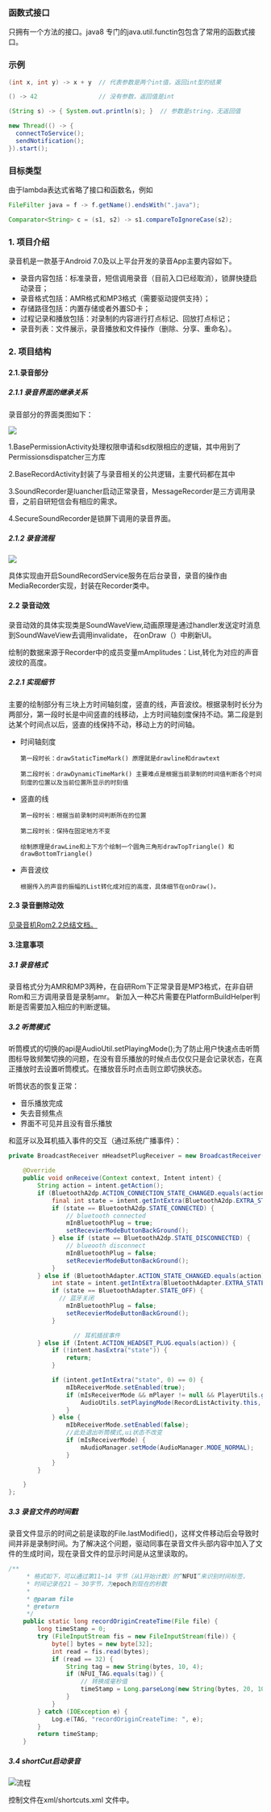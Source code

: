 ### 函数式接口
只拥有一个方法的接口。java8 专门的java.util.functin包包含了常用的函数式接口。

### 示例
```java
(int x, int y) -> x + y  // 代表参数是两个int值，返回int型的结果

() -> 42                 // 没有参数，返回值是int

(String s) -> { System.out.println(s); }  // 参数是string，无返回值

new Thread(() -> {
  connectToService();
  sendNotification();
}).start();
```

### 目标类型
由于lambda表达式省略了接口和函数名，例如
```java
FileFilter java = f -> f.getName().endsWith(".java");

Comparator<String> c = (s1, s2) -> s1.compareToIgnoreCase(s2);
```
### 1. 项目介绍
录音机是一款基于Android 7.0及以上平台开发的录音App主要内容如下。

+ 录音内容包括：标准录音，短信调用录音（目前入口已经取消），锁屏快捷启动录音；
+ 录音格式包括：AMR格式和MP3格式（需要驱动提供支持）；
+ 存储路径包括：内置存储或者外置SD卡；
+ 过程记录和播放包括：对录制的内容进行打点标记、回放打点标记；
+ 录音列表：文件展示，录音播放和文件操作（删除、分享、重命名）。

### 2. 项目结构
#### 2.1.录音部分
##### 2.1.1 录音界面的继承关系
录音部分的界面类图如下：

![](activity继承关系.png)

1.BasePermissionActivity处理权限申请和sd权限相应的逻辑，其中用到了Permissionsdispatcher三方库

2.BaseRecordActivity封装了与录音相关的公共逻辑，主要代码都在其中

3.SoundRecorder是luancher启动正常录音，MessageRecorder是三方调用录音，之前自研短信会有相应的需求。

4.SecureSoundRecorder是锁屏下调用的录音界面。

##### 2.1.2 录音流程

![](录音流程.png)

具体实现由开启SoundRecordService服务在后台录音，录音的操作由MediaRecorder实现，封装在Recorder类中。

#### 2.2 录音动效
录音动效的具体实现类是SoundWaveView,动画原理是通过handler发送定时消息到SoundWaveView去调用invalidate，
在onDraw（）中刷新UI。

绘制的数据来源于Recorder中的成员变量mAmplitudes：List<Integer>,转化为对应的声音波纹的高度。

##### 2.2.1 实现细节
主要的绘制部分有三块上方时间轴刻度，竖直的线，声音波纹。根据录制时长分为两部分，第一段时长是中间竖直的线移动，上方时间轴刻度保持不动。第二段是到达某个时间点以后，竖直的线保持不动，移动上方的时间轴。

* 时间轴刻度

      第一段时长：drawStaticTimeMark() 原理就是drawline和drawtext

      第二段时长：drawDynamicTimeMark() 主要难点是根据当前录制的时间值判断各个时间刻度的位置以及当前位置所显示的时刻值

* 竖直的线

      第一段时长：根据当前录制时间判断所在的位置

      第二段时长：保持在固定地方不变

      绘制原理是drawLine和上下方个绘制一个圆角三角形drawTopTriangle() 和 drawBottomTriangle()

* 声音波纹

      根据传入的声音的振幅的List转化成对应的高度，具体细节在onDraw()。

#### 2.3 录音删除动效

  [见录音机Rom2.2总结文档。](http://mobileprj.rd.tp-link.net/redmine/projects/rom_soundrecorder/wiki)

#### 3.注意事项

##### 3.1 录音格式
录音格式分为AMR和MP3两种，在自研Rom下正常录音是MP3格式，在非自研Rom和三方调用录音是录制amr。
新加入一种芯片需要在PlatformBuildHelper判断是否需要加入相应的判断逻辑。


##### 3.2 听筒模式
听筒模式的切换的api是AudioUtil.setPlayingMode();为了防止用户快速点击听筒图标导致频繁切换的问题，在没有音乐播放的时候点击仅仅只是会记录状态，在真正播放时去设置听筒模式。在播放音乐时点击则立即切换状态。

听筒状态的恢复正常：
* 音乐播放完成
* 失去音频焦点
* 界面不可见并且没有音乐播放


和蓝牙以及耳机插入事件的交互（通过系统广播事件）：
```java
private BroadcastReceiver mHeadsetPlugReceiver = new BroadcastReceiver() {

    @Override
    public void onReceive(Context context, Intent intent) {
        String action = intent.getAction();
        if (BluetoothA2dp.ACTION_CONNECTION_STATE_CHANGED.equals(action)) {
            final int state = intent.getIntExtra(BluetoothA2dp.EXTRA_STATE, BluetoothDevice.ERROR);
            if (state == BluetoothA2dp.STATE_CONNECTED) {
                // bluetooth connected
                mInBluetoothPlug = true;
                setRecevierModeButtonBackGround();
            } else if (state == BluetoothA2dp.STATE_DISCONNECTED) {
                // blueooth disconnect
                mInBluetoothPlug = false;
                setRecevierModeButtonBackGround();
            }
        } else if (BluetoothAdapter.ACTION_STATE_CHANGED.equals(action)) {
            int state = intent.getIntExtra(BluetoothAdapter.EXTRA_STATE, BluetoothAdapter.ERROR);
            if (state == BluetoothAdapter.STATE_OFF) {
              // 蓝牙关闭
                mInBluetoothPlug = false;
                setRecevierModeButtonBackGround();
            }

                  // 耳机插拔事件
        } else if (Intent.ACTION_HEADSET_PLUG.equals(action)) {
            if (!intent.hasExtra("state")) {
                return;
            }

            if (intent.getIntExtra("state", 0) == 0) {
                mIbReceiverMode.setEnabled(true);
                if (mIsReceiverMode && mPlayer != null && PlayerUtils.getIsPlaying()) {
                    AudioUtils.setPlayingMode(RecordListActivity.this, true);
                }
            } else {
                mIbReceiverMode.setEnabled(false);
                //此处退出听筒模式,ui状态不改变
                if (mIsReceiverMode) {
                    mAudioManager.setMode(AudioManager.MODE_NORMAL);
                }
            }
        }

    }
};
```
##### 3.3 录音文件的时间戳
录音文件显示的时间之前是读取的File.lastModified()，这样文件移动后会导致时间并非是录制时间。为了解决这个问题，驱动同事在录音文件头部内容中加入了文件的生成时间，现在录音文件的显示时间是从这里读取的。
```java
/**
     * 格式如下，可以通过第11~14 字节（从1开始计数）的“NFUI”来识别时间标签，
     * 时间记录在21 – 30字节，为epoch到现在的秒数
     *
     * @param file
     * @return
     */
    public static long recordOriginCreateTime(File file) {
        long timeStamp = 0;
        try (FileInputStream fis = new FileInputStream(file)) {
            byte[] bytes = new byte[32];
            int read = fis.read(bytes);
            if (read == 32) {
                String tag = new String(bytes, 10, 4);
                if (NFUI_TAG.equals(tag)) {
                    // 转换成毫秒值
                    timeStamp = Long.parseLong(new String(bytes, 20, 10)) * 1000;
                }
            }
        } catch (IOException e) {
            Log.e(TAG, "recordOriginCreateTime: ", e);
        }
        return timeStamp;
    }
```

##### 3.4 shortCut启动录音
![流程](shortcut.png)

控制文件在xml/shortcuts.xml 文件中。
